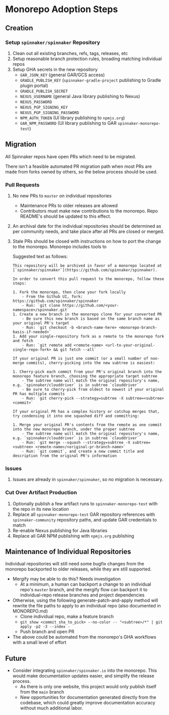 # Monorepo Adoption Steps

## Creation

### Setup `spinnaker/spinnaker` Repository

1. Clean out all existing branches, refs, tags, releases, etc
1. Setup reasonable branch protection rules, broading matching individual repos
1. Setup GHA secrets in the new repository
    - `GAR_JSON_KEY` (general GAR/GCS access)
    - `GRADLE_PUBLISH_KEY` (`spinnaker-gradle-project` publishing to Gradle plugin portal)
    - `GRADLE_PUBLISH_SECRET`
    - `NEXUS_USERNAME` (general Java library publishing to Nexus)
    - `NEXUS_PASSWORD`
    - `NEXUS_PGP_SIGNING_KEY`
    - `NEXUS_PGP_SIGNING_PASSWORD`
    - `NPM_AUTH_TOKEN` (UI library publishing to `npmjs.org`)
    - `GAR_NPM_PASSWORD` (UI library publishing to GAR `spinnaker-monorepo-test`)

## Migration

All Spinnaker repos have open PRs which need to be migrated.  

There isn't a feasible automated PR migration path when most PRs are made from forks owned by others, so the below process should be used.  

### Pull Requests

1. No new PRs to `master` on individual repositories
    - Maintenance PRs to older releases are allowed
    - Contributors must make new contributions to the monorepo.  Repo README's should be updated to this effect.  
1. An archival date for the individual repositories should be determined as per community needs, and take place after all PRs are closed or merged.  
1. Stale PRs should be closed with instructions on how to port the change to the monorepo.  Monorepo includes tools to 

    Suggested text as follows:

    ```
    This repository will be archived in favor of a monorepo located at [`spinnaker/spinnaker`](https://github.com/spinnaker/spinnaker).

    In order to convert this pull request to the monorepo, follow these steps:

    1. Fork the monorepo, then clone your fork locally
        - From the Github UI, fork: https://github.com/spinnaker/spinnaker 
        - Run: `git clone https://github.com/<your-namespace>/spinnaker.git`
    1. Create a new branch in the monorepo clone for your converted PR
        - Be sure this new branch is based on the same branch name as your original PR's target
        - Run: `git checkout -b <branch-name-here> <monorepo-branch-basis-if-needed>`
    1. Add your single-repository fork as a remote to the monorepo fork and fetch
        - Run: `git remote add <remote-name> <url-to-your-original-single-repo-fork> && git fetch --all`
   
    If your original PR is just one commit (or a small number of non-merge commits), cherry-picking into the new subtree is easiest:
   
    1. Cherry-pick each commit from your PR's original branch into the monorepo feature branch, choosing the appropriate target subtree
        - The subtree name will match the original repository's name, e.g. `spinnaker/clouddriver` is in subtree `clouddriver`
        - Be sure to cherry-pick from oldest to newest if your original PR has multiple commits
        - Run: `git cherry-pick --strategy=subtree -X subtree=<subtree> <commit>`
   
    If your original PR has a complex history or catchup merges that, try condensing it into one squashed diff and committing:
   
    1. Merge your original PR's contents from the remote as one commit into the new monorepo branch, under the proper subtree
        - The subtree name will match the original repository's name, e.g. `spinnaker/clouddriver` is in subtree `clouddriver`
        - Run: `git merge --squash --strategy=subtree -X subtree=<subtree> <remote-name>/<original-pr-branch-name>`
        - Run: `git commit`, and create a new commit title and description from the original PR's information
    ```

### Issues

1. Issues are already in `spinnaker/spinnaker`, so no migration is necessary.  

### Cut Over Artifact Production

1. Optionally publish a few artifact runs to `spinnaker-monorepo-test` with the repo in its new location
1. Replace all `spinnaker-monorepo-test` GAR repository references with `spinnaker-community` repository paths, and update GAR credentials to match
1. Re-enable Nexus publishing for Java libraries
1. Replace all GAR NPM publishing with `npmjs.org` publishing

## Maintenance of Individual Repositories

Individual repositories will still need some bugfix changes from the monorepo backported to older releases, while they are still supported. 

- Mergify may be able to do this?  Needs investigation
  - At a minimum, a human can backport a change to an individual repo's `master` branch, and the mergify flow can backport it to individual-repo release branches and project dependencies
- Otherwise, using the following generate-patch-and-apply method will rewrite the file paths to apply to an individual repo (also documented in MONOREPO.md)
  - Clone individual repo, make a feature branch
  - `git show <commit_sha_to_pick> --no-color -- "<subtree>/*" | git apply -p2 -3 --index -`
  - Push branch and open PR
- The above could be automated from the monorepo's GHA workflows with a small level of effort

## Future

- Consider integrating `spinnaker/spinnaker.io` into the monorepo.  This would make documentation updates easier, and simplify the release process.  
  - As there is only one website, this project would only publish itself from the `main` branch
  - New opportunities for documentation generated directly from the codebase, which could greatly improve documentation accuracy without much additional labor.  
